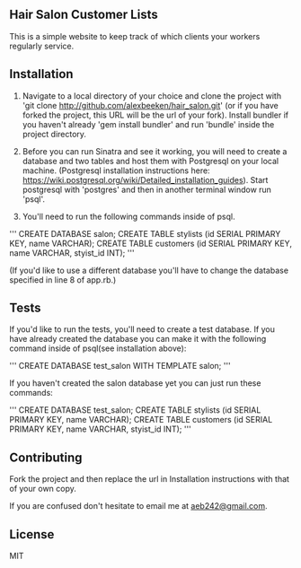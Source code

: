 ## Hair Salon Customer Lists

This is a simple website to keep track of which clients your workers regularly service.

## Installation

1. Navigate to a local directory of your choice and clone the project with 'git clone http://github.com/alexbeeken/hair_salon.git' (or if you have forked the project, this URL will be the url of your fork). Install bundler if you haven't already 'gem install bundler' and run 'bundle' inside the project directory.

2. Before you can run Sinatra and see it working, you will need to create a database and two tables and host them with Postgresql on your local machine. (Postgresql installation instructions here: https://wiki.postgresql.org/wiki/Detailed_installation_guides). Start postgresql with 'postgres' and then in another terminal window run 'psql'.

3. You'll need to run the following commands inside of psql.

'''
CREATE DATABASE salon;
CREATE TABLE stylists (id SERIAL PRIMARY KEY, name VARCHAR);
CREATE TABLE customers (id SERIAL PRIMARY KEY, name VARCHAR, styist_id INT);
'''

(If you'd like to use a different database you'll have to change the database specified in line 8 of app.rb.)

## Tests

If you'd like to run the tests, you'll need to create a test database. If you have already created the database you can make it with the following command inside of psql(see installation above):

'''
CREATE DATABASE test_salon WITH TEMPLATE salon;
'''

If you haven't created the salon database yet you can just run these commands:

'''
CREATE DATABASE test_salon;
CREATE TABLE stylists (id SERIAL PRIMARY KEY, name VARCHAR);
CREATE TABLE customers (id SERIAL PRIMARY KEY, name VARCHAR, styist_id INT);
'''

## Contributing

Fork the project and then replace the url in Installation instructions with that of your own copy.

If you are confused don't hesitate to email me at aeb242@gmail.com.

## License

MIT
